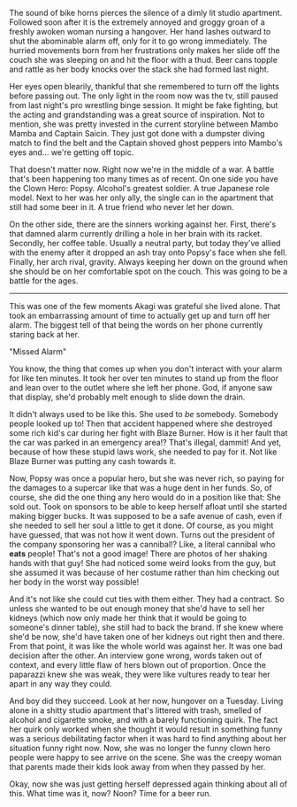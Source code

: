 The sound of bike horns pierces the silence of a dimly lit studio apartment. Followed soon after it is the extremely annoyed and groggy groan of a freshly awoken woman nursing a hangover. Her hand lashes outward to shut the abominable alarm off, only for it to go wrong immediately. The hurried movements born from her frustrations only makes her slide off the couch she was sleeping on and hit the floor with a thud. Beer cans topple and rattle as her body knocks over the stack she had formed last night.

Her eyes open blearily, thankful that she remembered to turn off the lights before passing out. The only light in the room now was the tv, still paused from last night's pro wrestling binge session. It might be fake fighting, but the acting and grandstanding was a great source of inspiration. Not to mention, she was pretty invested in the current storyline between Mambo Mamba and Captain Saicin. They just got done with a dumpster diving match to find the belt and the Captain shoved ghost peppers into Mambo's eyes and... we're getting off topic.

That doesn't matter now. Right now we're in the middle of a war. A battle that's been happening too many times as of recent. On one side you have the Clown Hero: Popsy. Alcohol's greatest soldier. A true Japanese role model. Next to her was her only ally, the single can in the apartment that still had some beer in it. A true friend who never let her down.

On the other side, there are the sinners working against her. First, there's that damned alarm currently drilling a hole in her brain with its racket. Secondly, her coffee table. Usually a neutral party, but today they've allied with the enemy after it dropped an ash tray onto Popsy's face when she fell. Finally, her arch rival, gravity. Always keeping her down on the ground when she should be on her comfortable spot on the couch. This was going to be a battle for the ages.

---

This was one of the few moments Akagi was grateful she lived alone. That took an embarrassing amount of time to actually get up and turn off her alarm. The biggest tell of that being the words on her phone currently staring back at her.

"Missed Alarm"

You know, the thing that comes up when you don't interact with your alarm for like ten minutes. It took her over ten minutes to stand up from the floor and lean over to the outlet where she left her phone. God, if anyone saw that display, she'd probably melt enough to slide down the drain.

It didn't always used to be like this. She used to *be* somebody. Somebody people looked up to! Then that accident happened where she destroyed some rich kid's car during her fight with Blaze Burner. How is it her fault that the car was parked in an emergency area!? That's illegal, dammit! And yet, because of how these stupid laws work, she needed to pay for it. Not like Blaze Burner was putting any cash towards it.

Now, Popsy was once a popular hero, but she was never rich, so paying for the damages to a supercar like that was a huge dent in her funds. So, of course, she did the one thing any hero would do in a position like that: She sold out. Took on sponsors to be able to keep herself afloat until she started making bigger bucks. It was supposed to be a safe avenue of cash, even if she needed to sell her soul a little to get it done. Of course, as you might have guessed, that was not how it went down. Turns out the president of the company sponsoring her was a cannibal!? Like, a literal cannibal who **eats** people! That's not a good image! There are photos of her shaking hands with that guy! She had noticed some weird looks from the guy, but she assumed it was because of her costume rather than him checking out her body in the worst way possible!

And it's not like she could cut ties with them either. They had a contract. So unless she wanted to be out enough money that she'd have to sell her kidneys (which now only made her think that it would be going to someone's dinner table), she still had to back the brand. If she knew where she'd be now, she'd have taken one of her kidneys out right then and there. From that point, it was like the whole world was against her. It was one bad decision after the other. An interview gone wrong, words taken out of context, and every little flaw of hers blown out of proportion. Once the paparazzi knew she was weak, they were like vultures ready to tear her apart in any way they could.

And boy did they succeed. Look at her now, hungover on a Tuesday. Living alone in a shitty studio apartment that's littered with trash, smelled of alcohol and cigarette smoke, and with a barely functioning quirk. The fact her quirk only worked when she thought it would result in something funny was a serious debilitating factor when it was hard to find anything about her situation funny right now. Now, she was no longer the funny clown hero people were happy to see arrive on the scene. She was the creepy woman that parents made their kids look away from when they passed by her.

Okay, now she was just getting herself depressed again thinking about all of this. What time was it, now? Noon? Time for a beer run.